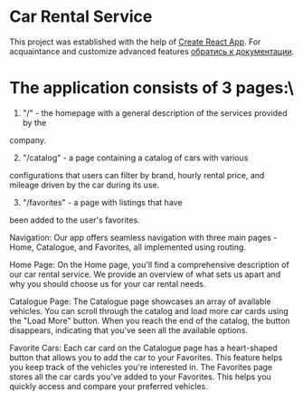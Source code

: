 # Car Rental Service

This project was established with the help of
[Create React App](https://github.com/facebook/create-react-app). For
acquaintance and customize advanced features
[обратись к документации](https://facebook.github.io/create-react-app/docs/getting-started).

# The application consists of 3 pages:\

1. "/" - the homepage with a general description of the services provided by the

company.

2. "/catalog" - a page containing a catalog of cars with various

configurations that users can filter by brand, hourly rental price, and mileage
driven by the car during its use.

3. "/favorites" - a page with listings that have

been added to the user's favorites.

Navigation: Our app offers seamless navigation with three main pages - Home,
Catalogue, and Favorites, all implemented using routing.

Home Page: On the Home page, you'll find a comprehensive description of our car
rental service. We provide an overview of what sets us apart and why you should
choose us for your car rental needs.

Catalogue Page: The Catalogue page showcases an array of available vehicles. You
can scroll through the catalog and load more car cards using the "Load More"
button. When you reach the end of the catalog, the button disappears, indicating
that you've seen all the available options.

Favorite Cars: Each car card on the Catalogue page has a heart-shaped button
that allows you to add the car to your Favorites. This feature helps you keep
track of the vehicles you're interested in. The Favorites page stores all the
car cards you've added to your Favorites. This helps you quickly access and
compare your preferred vehicles.
